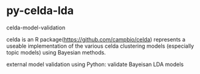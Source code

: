 # py-celda-lda

celda-model-validation
 
celda is an R package(https://github.com/campbio/celda) represents a useable implementation of the various celda clustering models (especially topic models) using Bayesian methods. 

external model validation using Python:
validate Bayeisan LDA models   
